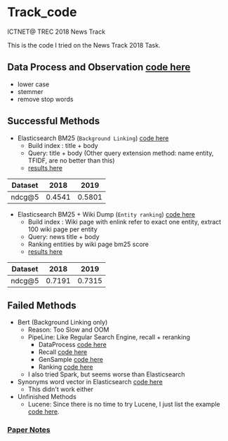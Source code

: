 # Track_code
ICTNET@ TREC 2018 News Track

This is the code I tried on the News Track 2018 Task.

## Data Process and Observation [code here](./src/DataProcess)

* lower case
* stemmer
* remove stop words

## Successful Methods

* Elasticsearch BM25 (`Background Linking`) [code here](./src/elastic)
  * Build index : title + body
  * Query: title + body (Other query extension method: name entity, TFIDF, are no better than this)
  * [results here](./ICTNET_stem.trec_eval)

| Dataset | 2018 | 2019 |
|-----|-----|-----|
| ndcg@5 | 0.4541 | 0.5801 |

* Elasticsearch BM25  + Wiki Dump (`Entity ranking`) [code here](./src/entity)
  * Build index : Wiki page with enlink refer to exact one entity, extract 100 wiki page per entity
  * Query: news title + body
  * Ranking entities by wiki page bm25 score 
  * [results here](./ICTNET_estem.trec_eval)

| Dataset | 2018 | 2019 |
|-----|-----|-----|
| ndcg@5 | 0.7191 | 0.7315 |

##  Failed Methods

  * Bert (Background Linking only)
      * Reason: Too Slow and OOM
      * PipeLine: Like Regular Search Engine, recall + reranking
        * DataProcess [code here](./src/DataProcess)
        * Recall [code here](./src/Recall)
        * GenSample [code here](./src/GenSample)
        * Ranking [code here](./src/Ranking)
      * I also tried Spark, but seems worse than Elasticsearch
* Synonyms word vector in Elasticsearch [code here](./src/vector)
     * This didn't work either
* Unfinished Methods
  * Lucene: Since there is no time to try Lucene, I just list the example [code here](./src/lucene).

### [Paper Notes](https://github.com/lixiyi/Track_Report)
